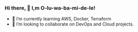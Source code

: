 ### Hi there, 👋 I,m O-lu-wa-ba-mi-de-le!





- 🌱 I’m currently learning AWS, Docker, Terraform
- 👯 I’m looking to collaborate on DevOps and Cloud projects.


